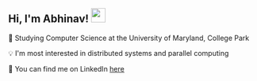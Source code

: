 ## Hi, I'm Abhinav! <img src="https://github.com/TheDudeThatCode/TheDudeThatCode/blob/master/Assets/Hi.gif" width="29px">

🐢 Studying Computer Science at the University of Maryland, College Park

💡 I'm most interested in distributed systems and parallel computing

🔎 You can find me on LinkedIn [here](https://www.linkedin.com/in/avedmala/)
